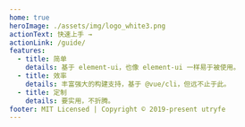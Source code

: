 ```yaml
---
home: true
heroImage: ./assets/img/logo_white3.png
actionText: 快速上手 →
actionLink: /guide/
features:
  - title: 简单
    details: 基于 element-ui，也像 element-ui 一样易于被使用。
  - title: 效率
    details: 丰富强大的构建支持，基于 @vue/cli，但远不止于此。
  - title: 定制
    details: 要实用，不折腾。
footer: MIT Licensed | Copyright © 2019-present utryfe
---
```

